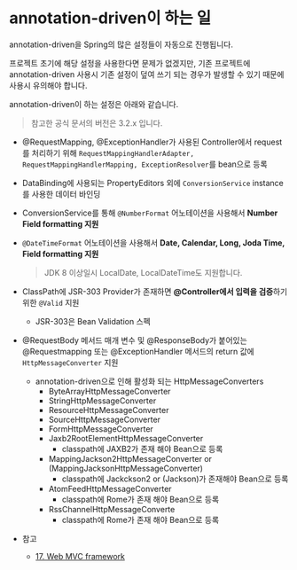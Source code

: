 # annotation-driven이 하는 일

annotation-driven을 Spring의 많은 설정들이 자동으로 진행됩니다.

프로젝트 초기에 해당 설정을 사용한다면 문제가 없겠지만, 기존 프로젝트에 annotation-driven 사용시 기존 설정이 덮여 쓰기 되는 경우가 발생할 수 있기 때문에 사용시 유의해야 합니다.

annotation-driven이 하는 설정은 아래와 같습니다.

> 참고한 공식 문서의 버전은 3.2.x 입니다. 

* @RequestMapping, @ExceptionHandler가 사용된 Controller에서 request를 처리하기 위해 `RequestMappingHandlerAdapter, RequestMappingHandlerMapping, ExceptionResolver`를 bean으로 등록

* DataBinding에 사용되는 PropertyEditors 외에 `ConversionService` instance를 사용한 데이터 바인딩
* ConversionService를 통해 `@NumberFormat` 어노테이션을 사용해서 **Number Field formatting 지원**
* ``@DateTimeFormat`` 어노테이션을 사용해서 **Date, Calendar, Long, Joda Time, Field formatting 지원**
  > JDK 8 이상일시 LocalDate, LocalDateTime도 지원합니다.
* ClassPath에 JSR-303 Provider가 존재하면 **@Controller에서 입력을 검증**하기 위한 ``@Valid`` 지원
  * JSR-303은 Bean Validation 스펙
* @RequestBody 메서드 매개 변수 및 @ResponseBody가 붙어있는 @Requestmapping 또는 @ExceptionHandler 메서드의 return 값에 ``HttpMessageConverter`` 지원
  * annotation-driven으로 인해 활성화 되는 HttpMessageConverters
    * ByteArrayHttpMessageConverter
    * StringHttpMessageConverter
    * ResourceHttpMessageConverter
    * SourceHttpMessageConverter
    * FormHttpMessageConverter
    * Jaxb2RootElementHttpMessageConverter
      * classpath에 JAXB2가 존재 해야 Bean으로 등록
    * MappingJackson2HttpMessageConverter or (MappingJacksonHttpMessageConverter)
      * classpath에 Jackckson2 or (Jackson)가 존재해야 Bean으로 등록
    * AtomFeedHttpMessageConverter
      * classpath에 Rome가 존재 해야 Bean으로 등록
    * RssChannelHttpMessageConverte
      * classpath에 Rome가 존재 해야 Bean으로 등록
* 참고
  * [17. Web MVC framework](https://docs.spring.io/spring/docs/3.2.x/spring-framework-reference/html/mvc.html)
